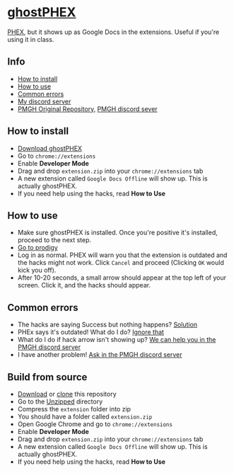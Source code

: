 # [ghostPHEX](https://github.com/afkvido/ghostPHEX)
[PHEX](https://github.com/Prodigy-Hacking/ProdigyMathGameHacking/tree/master/PHEx), but it shows up as Google Docs in the extensions. Useful if you're using it in class.

## Info
- [How to install](https://github.com/afkvido/ghostPHEX#how-to-install)
- [How to use](https://github.com/afkvido/ghostPHEX#how-to-install)
- [Common errors](https://github.com/afkvido/ghostPHEX#common-errors)
- [My discord server](https://disboard.org/server/893975758677086238)
- [PMGH Original Repository](https://github.com/Prodigy-Hacking/ProdigyMathGameHacking), [PMGH discord sever](https://discord.gg/XQDfbfq)


## How to install
- [Download ghostPHEX](https://github.com/afkvido/ghostPHEX/raw/main/Zipped/extension.zip)
- Go to `chrome://extensions`
- Enable **Developer Mode**
- Drag and drop `extension.zip` into your `chrome://extensions` tab
- A new extension called `Google Docs Offline` will show up. This is actually ghostPHEX.
- If you need help using the hacks, read **How to Use**

## How to use
- Make sure ghostPHEX is installed. Once you're positive it's installed, proceed to the next step.
- [Go to prodigy](https://play.prodigygame.com)
- Log in as normal. PHEX will warn you that the extension is outdated and the hacks might not work. Click `Cancel` and proceed (Clicking `OK` would kick you off). 
- After 10-20 seconds, a small arrow should appear at the top left of your screen. Click it, and the hacks should appear.

## Common errors
- The hacks are saying Success but nothing happens? [Solution](https://gist.github.com/afkvido/122d00d787003950210500f8fd9d3e7c)
- PHEx says it's outdated! What do I do? [Ignore that](https://github.com/afkvido/ghostPHEX#readme)
- What do I do if hack arrow isn't showing up? [We can help you in the PMGH discord server](https://discord.gg/XQDfbfq)
- I have another problem! [Ask in the PMGH discord server](https://discord.gg/XQDfbfq)

## Build from source
- [Download](https://github.com/afkvido/ghostPHEX/archive/refs/heads/main.zip) or [clone](https://docs.github.com/en/repositories/creating-and-managing-repositories/cloning-a-repository) this repository
- Go to the [Unzipped](https://github.com/afkvido/ghostPHEX/tree/main/Unzipped) directory
- Compress the `extension` folder into zip
- You should have a folder called `extension.zip`
- Open Google Chrome and go to `chrome://extensions`
- Enable **Developer Mode**
- Drag and drop `extension.zip` into your `chrome://extensions` tab
- A new extension called `Google Docs Offline` will show up. This is actually ghostPHEX.
- If you need help using the hacks, read **How to Use**

